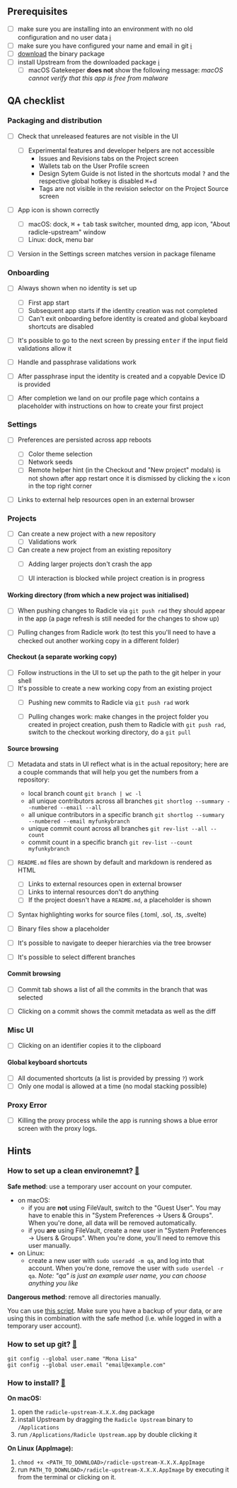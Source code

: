 ## Prerequisites

- [ ] make sure you are installing into an environment with no old
      configuration and no user data [ℹ️](#01)
- [ ] make sure you have configured your name and email in git [ℹ️](#02)
- [ ] [download][bu] the binary package
- [ ] install Upstream from the downloaded package [ℹ️](#03)
  - [ ] macOS Gatekeeper **does not** show the following message:
        _macOS cannot verify that this app is free from malware_

## QA checklist

### Packaging and distribution

- [ ] Check that unreleased features are not visible in the UI
  - [ ] Experimental features and developer helpers are not accessible
    - Issues and Revisions tabs on the Project screen
    - Wallets tab on the User Profile screen
    - Design Sytem Guide is not listed in the shortcuts modal <kbd>?</kbd> and
      the respective global hotkey is disabled <kbd>⌘</kbd>+<kbd>d</kbd>
    - Tags are not visible in the revision selector on the Project Source
      screen
- [ ] App icon is shown correctly
  - [ ] macOS: dock, <kbd>⌘</kbd> + <kbd>tab</kbd> task switcher, mounted dmg,
        app icon, "About radicle-upstream" window
  - [ ] Linux: dock, menu bar
- [ ] Version in the Settings screen matches version in package filename


### Onboarding

- [ ] Always shown when no identity is set up
  - [ ] First app start
  - [ ] Subsequent app starts if the identity creation was not completed
  - [ ] Can't exit onboarding before identity is created and global keyboard
        shortcuts are disabled
- [ ] It's possible to go to the next screen by pressing <kbd>enter</kbd> if
      the input field validations allow it
- [ ] Handle and passphrase validations work
- [ ] After passphrase input the identity is created and a copyable Device ID
      is provided
- [ ] After completion we land on our profile page which contains a placeholder
      with instructions on how to create your first project


### Settings

- [ ] Preferences are persisted across app reboots
  - [ ] Color theme selection
  - [ ] Network seeds
  - [ ] Remote helper hint (in the Checkout and "New project" modals) is not
        shown after app restart once it is dismissed by clicking the `x` icon
        in the top right corner
- [ ] Links to external help resources open in an external browser


### Projects

- [ ] Can create a new project with a new repository
  - [ ] Validations work
- [ ] Can create a new project from an existing repository
  - [ ] Adding larger projects don't crash the app
  - [ ] UI interaction is blocked while project creation is in progress


#### Working directory (from which a new project was initialised)

- [ ] When pushing changes to Radicle via `git push rad` they should appear in
      the app (a page refresh is still needed for the changes to show up)
- [ ] Pulling changes from Radicle work (to test this you'll need to have a
      checked out another working copy in a different folder)


#### Checkout (a separate working copy)

  - [ ] Follow instructions in the UI to set up the path to the git helper in
        your shell
  - [ ] It's possible to create a new working copy from an existing project
    - [ ] Pushing new commits to Radicle via `git push rad` work
    - [ ] Pulling changes work: make changes in the project folder you created
          in project creation, push them to Radicle with `git push rad`, switch
          to the checkout working directory, do a `git pull`


#### Source browsing

- [ ] Metadata and stats in UI reflect what is in the actual repository; here
      are a couple commands that will help you get the numbers from
      a repository:
  - local branch count
    `git branch | wc -l`
  - all unique contributors across all branches
    `git shortlog --summary --numbered --email --all`
  - all unique contributors in a specific branch
    `git shortlog --summary --numbered --email myfunkybranch`
  - unique commit count across all branches
    `git rev-list --all --count`
  - commit count in a specific branch
    `git rev-list --count myfunkybranch`
- [ ] `README.md` files are shown by default and markdown is rendered as HTML
  - [ ] Links to external resources open in external browser
  - [ ] Links to internal resources don't do anything
  - [ ] If the project doesn't have a `README.md`, a placeholder is shown
- [ ] Syntax highlighting works for source files (.toml, .sol, .ts, .svelte)
- [ ] Binary files show a placeholder
- [ ] It's possible to navigate to deeper hierarchies via the tree browser
- [ ] It's possible to select different branches


#### Commit browsing

- [ ] Commit tab shows a list of all the commits in the branch that was
      selected
- [ ] Clicking on a commit shows the commit metadata as well as the diff


### Misc UI

- [ ] Clicking on an identifier copies it to the clipboard


#### Global keyboard shortcuts

- [ ] All documented shortcuts (a list is provided by pressing `?`) work
- [ ] Only one modal is allowed at a time (no modal stacking possible)

### Proxy Error

- [ ] Killing the proxy process while the app is running shows a blue error
      screen with the proxy logs.


## Hints

### How to set up a clean environemnt? <a href="#user-content-01" id="01">🔗</a>

**Safe method**: use a temporary user account on your computer.

  - on macOS:
    - if you are **not** using FileVault, switch to the "Guest User". You may
      have to enable this in "System Preferences -> Users & Groups".  When
      you're done, all data will be removed automatically.
    - if you **are** using FileVault, create a new user in "System
      Preferences -> Users & Groups". When you're done, you'll need to remove
      this user manually.
  - on Linux:
    - create a new user with `sudo useradd -m qa`, and log into that account.
      When you're done, remove the user with `sudo userdel -r qa`.  _Note:
      "qa" is just an example user name, you can choose anything you like_

**Dangerous method**: remove all directories manually.

You can use [this script][rs]. Make sure you have a backup of your data,
or are using this in combination with the safe method (i.e. while logged
in with a temporary user account).


### How to set up git? <a href="#user-content-02" id="02">🔗</a>
    git config --global user.name "Mona Lisa"
    git config --global user.email "email@example.com"


### How to install? <a href="#user-content-03" id="03">🔗</a>

**On macOS:**

  1. open the `radicle-upstream-X.X.X.dmg` package
  2. install Upstream by dragging the `Radicle Upstream` binary to
     `/Applications`
  3. run `/Applications/Radicle Upstream.app` by double clicking it

**On Linux (AppImage):**

  1. `chmod +x <PATH_TO_DOWNLOAD>/radicle-upstream-X.X.X.AppImage`
  2. run `PATH_TO_DOWNLOAD>/radicle-upstream-X.X.X.AppImage` by executing it
     from the terminal or clicking on it.



[rs]: https://raw.githubusercontent.com/radicle-dev/radicle-upstream/master/scripts/reset-state.sh
[bu]: https://releases.radicle.xyz/radicle-upstream-0.1.5.dmg
